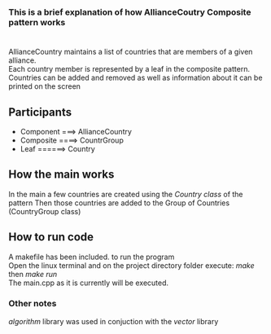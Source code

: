 ### This is a brief explanation of how AllianceCoutry Composite pattern works

#

AllianceCountry maintains a list of countries that are members of a given alliance.<br>
Each country member is represented by a leaf in the composite pattern.
Countries can be added and removed as well as information about it can be printed on the screen

## Participants
<ul>
<li> Component ===> AllianceCountry</li> 
<li> Composite ====> CountrGroup</li>
<li> Leaf ======> Country </li>
</ul>

## How the main works

In the main a few countries are created using the _Country class_ of the pattern
Then those countries are added to the Group of Countries (CountryGroup class)

## How to run code
A makefile has been included. to run the program <br>
Open the linux terminal and on the project directory folder execute: _make_ then _make run_ <br>
The main.cpp as it is currently will be executed.

### Other notes
_algorithm_  library was used in conjuction with the _vector_ library
